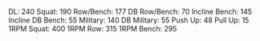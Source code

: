 DL: 240
 Squat: 190
 Row/Bench: 177
 DB Row/Bench: 70
 Incline Bench: 145
 Incline DB Bench: 55
 Military: 140
 DB Military: 55
 Push Up: 48
 Pull Up: 15
 1RPM Squat: 400
 1RPM Row: 315
 1RPM Bench: 295
